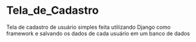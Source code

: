 # Tela_de_Cadastro
Tela de cadastro de usuário simples feita utilizando Django como framework e salvando os dados de cada usuário em um banco de dados
